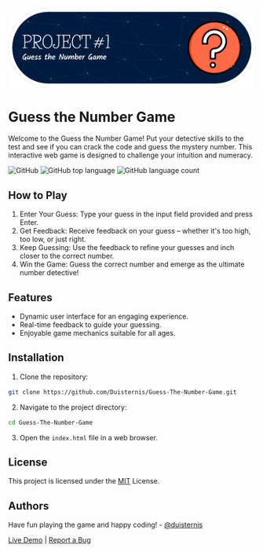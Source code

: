![Header](./images/github-header-image.png)

# Guess the Number Game

Welcome to the Guess the Number Game! Put your detective skills to the test and see if you can crack the code and guess the mystery number. This interactive web game is designed to challenge your intuition and numeracy.

![GitHub](https://img.shields.io/github/license/duisternis/guess-the-number-game?style=for-the-badge)
![GitHub top language](https://img.shields.io/github/languages/top/duisternis/Guess-The-Number-Game?style=for-the-badge)
![GitHub language count](https://img.shields.io/github/languages/count/duisternis/Guess-The-Number-Game?style=for-the-badge)

## How to Play

1. Enter Your Guess: Type your guess in the input field provided and press Enter.
1. Get Feedback: Receive feedback on your guess – whether it's too high, too low, or just right.
1. Keep Guessing: Use the feedback to refine your guesses and inch closer to the correct number.
1. Win the Game: Guess the correct number and emerge as the ultimate number detective!

## Features

- Dynamic user interface for an engaging experience.
- Real-time feedback to guide your guessing.
- Enjoyable game mechanics suitable for all ages.

## Installation

1. Clone the repository:

```bash
git clone https://github.com/Duisternis/Guess-The-Number-Game.git
```

2. Navigate to the project directory:

```bash
cd Guess-The-Number-Game
```

3. Open the `index.html` file in a web browser.

## License

This project is licensed under the [MIT](LICENSE) License.

## Authors

Have fun playing the game and happy coding! - [@duisternis](https://www.github.com/duisternis)

[Live Demo](https://duisternis.github.io/Guess-The-Number-Game/) | [Report a Bug](https://www.github.com/duisternis/Guess-The-Number-Game/issues)
